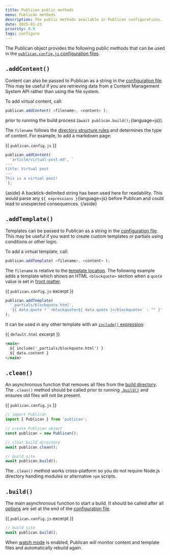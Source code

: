 ```yaml
---
title: Publican public methods
menu: Publican methods
description: The public methods available in Publican configurations.
date: 2025-01-23
priority: 0.9
tags: configure
---
```


The Publican object provides the following public methods that can be used in the [`publican.config.js` configuration files](--ROOT--docs/setup/configuration/).


## `.addContent()`

Content can also be passed to Publican as a string in the [configuration file](--ROOT--docs/setup/configuration/). This may be useful if you are retrieving data from a Content Management System API rather than using the file system.

To add virtual content, call:

```js
publican.addContent( <filename>, <content> );
```

prior to running the build process (`await publican.build();`{language=js}).

The `filename` follows the [directory structure rules](#directory-structure) and determines the type of content. For example, to add a markdown page:

{{ `publican.config.js` }}
```js
publican.addContent(
  'article/virtual-post.md', `
---
title: Virtual post
---
This is a virtual post!
`);
```

{aside}
A backtick-delimited string has been used here for readability. This would parse any `${ expressions }`{language=js} before Publican and could lead to unexpected consequences.
{/aside}


## `.addTemplate()`

Templates can be passed to Publican as a string in the [configuration file](--ROOT--docs/setup/configuration/). This may be useful if you want to create custom templates or partials using conditions or other logic.

To add a virtual template, call:

```js
publican.addTemplate( <filename>, <content> );
```

The `filename` is relative to the [template location](#template-file-location). The following example adds a template which shows an HTML `<blockquote>` section when a `quote` value is set in [front matter](--ROOT--docs/setup/content/#front-matter).

{{ `publican.config.js` excerpt }}
```js
publican.addTemplate(
  '_partials/blockquote.html',
  '${ data.quote ? `<blockquote>${ data.quote }</blockquote>` : "" }'
);
```

It can be used in any other template with an [`include()` expression](--ROOT--docs/setup/jstacs/#include-templates):

{{ `default.html` excerpt }}
```html
<main>
  ${ include('_partials/blockquote.html') }
  ${ data.content }
</main>
```


## `.clean()`

An asynchronous function that removes all files from the [build directory](--ROOT--docs/reference/publican-options/#directories). The `.clean()` method should be called prior to running [`.build()`](#build) and ensures old files will not be present.

{{ `publican.config.js` }}
```js
// import Publican
import { Publican } from 'publican';

// create Publican object
const publican = new Publican();

// clear build directory
await publican.clean();

// build site
await publican.build();
```

The `.clean()` method works cross-platform so you do not require Node.js directory handling modules or alternative `npm` scripts.


## `.build()`

The main asynchronous function to start a build. It should be called after all [options](--ROOT--docs/reference/publican-options/) are set at the end of the [configuration file](--ROOT--docs/setup/configuration/).

{{ `publican.config.js` excerpt }}
```js
// build site
await publican.build();
```

When [watch mode](--ROOT--docs/setup/watch-mode/) is enabled, Publican will monitor content and template files and automatically rebuild again.
